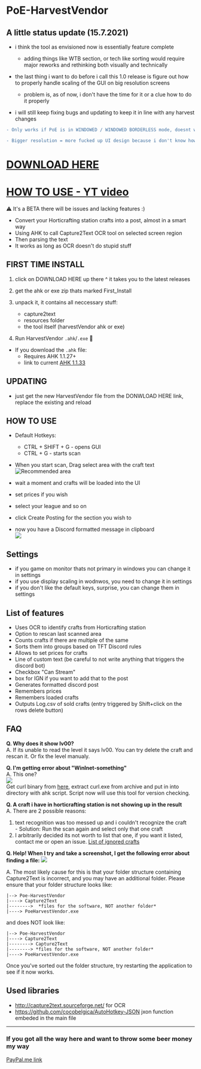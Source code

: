 


# PoE-HarvestVendor

## A little status update (15.7.2021)
- i think the tool as envisioned now is essentially feature complete
    - adding things like WTB section, or tech like sorting would require major reworks and rethinking both visually and technically
- the last thing i want to do before i call this 1.0 release is figure out how to properly handle scaling of the GUI on big resolution screens
    - problem is, as of now, i don't have the time for it or a clue how to do it properly

- i will still keep fixing bugs and updating to keep it in line with any harvest changes

```diff
- Only works if PoE is in WINDOWED / WINDOWED BORDERLESS mode, doesnt work in Fullscreen

- Bigger resolution = more fucked up UI design because i don't know how to handle windows display scaling properly.
```
# [DOWNLOAD HERE](https://github.com/esge/PoE-HarvestVendor/releases/latest)

# [HOW TO USE - YT video](https://www.youtube.com/watch?v=l2syzeQ0YZQ)

⚠️ It's a BETA there will be issues and lacking features :)

- Convert your Horticrafting station crafts into a post, almost in a smart way
- Using AHK to call Capture2Text OCR tool on selected screen region
- Then parsing the text
- It works as long as OCR doesn't do stupid stuff

## FIRST TIME INSTALL
1. click on DOWNLOAD HERE up there ^ it takes you to the latest releases
2. get the ahk or exe zip thats marked First_Install
3. unpack it, it contains all neccessary stuff:
    - capture2text
    - resources folder
    - the tool itself (harvestVendor ahk or exe)

4. Run HarvestVendor `.ahk`/`.exe` 🎉

- If you download the `.ahk` file:
    - Requires AHK 1.1.27+
    - link to current [AHK 1.1.33](https://www.autohotkey.com/download/ahk-install.exe)

## UPDATING
- just get the new HarvestVendor file from the DONWLOAD HERE link, replace the existing and reload

## HOW TO USE
- Default Hotkeys:
    - CTRL + SHIFT + G - opens GUI
    - CTRL + G - starts scan

- When you start scan, Drag select area with the craft text  
![Recommended area](examples/snapshotArea.png)

- wait a moment and crafts will be loaded into the UI
- set prices if you wish
- select your league and so on
- click Create Posting for the section you wish to
- now you have a Discord formatted message in clipboard  
![](examples/exampleMessage.png)

## Settings
- if you game on monitor thats not primary in windows you can change it in settings
- if you use display scaling in wodnwos, you need to change it in settings
- if you don't like the default keys, surprise, you can change them in settings

## List of features
- Uses OCR to identify crafts from Horticrafting station
- Option to rescan last scanned area
- Counts crafts if there are multiple of the same
- Sorts them into groups based on TFT Discord rules
- Allows to set prices for crafts
- Line of custom text (be careful to not write anything that triggers the discord bot)
- Checkbox "Can Stream"
- box for IGN if you want to add that to the post
- Generates formatted discord post
- Remembers prices
- Remembers loaded crafts
- Outputs Log.csv of sold crafts (entry triggered by Shift+click on the rows delete button)

## FAQ
**Q. Why does it show lv00?**  
A. If its unable to read the level it says lv00. You can try delete the craft and rescan it. Or fix the level manualy.

**Q. I'm getting error about "WinInet-something"**  
A. This one?  
![](examples/https-error.png)  
Get curl binary from [here](https://curl.se/windows/), extract curl.exe from archive and put in into directory with ahk script. Script now will use this tool for version checking.

**Q. A craft i have in horticrafting station is not showing up in the result**  
A. There are 2 possible reasons:
  1. text recognition was too messed up and i couldn't recognize the craft  
    - Solution: Run the scan again and select only that one craft
  2. I arbitrarily decided its not worth to list that one, if you want it listed, contact me or open an issue. [List of ignored crafts](https://github.com/esge/PoE-HarvestVendor/wiki/Crafts-that-are-being-ignored)

**Q. Help! When I try and take a screenshot, I get the following error about finding a file:**
![](examples/cantReadFile.png)  

A. The most likely cause for this is that your folder structure containing Capture2Text is incorrect, and you may have an additional folder. Please ensure that your folder structure looks like:

```
|--> Poe-HarvestVendor
|----> Capture2Text
|-------->  *files for the software, NOT another folder*
|----> PoeHarvestVendor.exe
```

and does NOT look like:

```
|--> Poe-HarvestVendor
|----> Capture2Text
|--------> Capture2Text
|--------> *files for the software, NOT another folder*
|----> PoeHarvestVendor.exe
```

Once you've sorted out the folder structure, try restarting the application to see if it now works.

## Used libraries
- http://capture2text.sourceforge.net/ for OCR
- https://github.com/cocobelgica/AutoHotkey-JSON jxon function embeded in the main file

---
### If you got all the way here and want to throw some beer money my way
[PayPal.me link](https://www.paypal.com/paypalme/Esge1)
